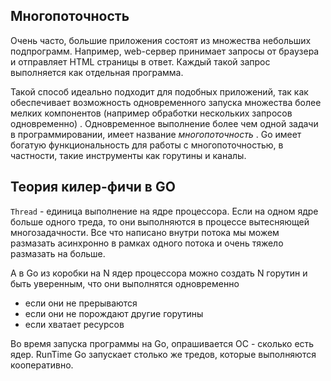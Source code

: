 ## Многопоточность

Очень часто, большие приложения состоят из множества небольших подпрограмм.
Например, web-сервер принимает запросы от браузера и отправляет HTML страницы в ответ.
Каждый такой запрос выполняется как отдельная программа.

Такой способ идеально подходит для подобных приложений, так как обеспечивает возможность одновременного запуска множества более мелких компонентов (например обработки нескольких запросов одновременно) .
Одновременное выполнение более чем одной задачи в программировании, имеет название *многопоточность* .
Go имеет богатую функциональность для работы с многопоточностью, в частности, такие инструменты как горутины и каналы.

## Теория килер-фичи в GO

`Thread` - единица выполнение на ядре процессора.
Если на одном ядре больше одного треда, то они выполняются в процессе вытесняющей многозадачности. Все что написано внутри потока мы можем размазать асинхронно в рамках одного потока и очень тяжело размазать на больше. 

А в Go из коробки на N ядер процессора можно создать N горутин и быть уверенным, что они выполнятся одновременно
- если они не прерываются
- если они не порождают другие горутины
- если хватает ресурсов

Во время запуска программы на Go, опрашивается ОС - сколько есть ядер. RunTime Go запускает столько же тредов, которые выполняются кооперативно.
